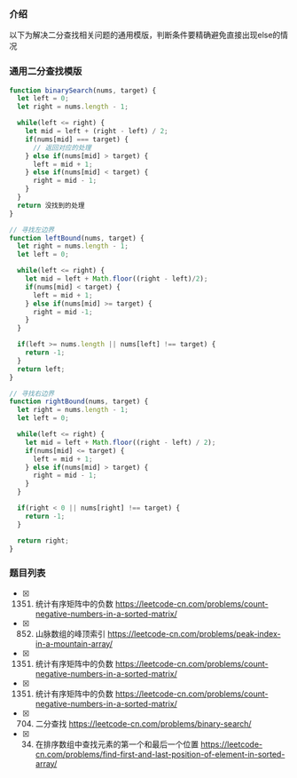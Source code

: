 ### 介绍
以下为解决二分查找相关问题的通用模版，判断条件要精确避免直接出现else的情况

### 通用二分查找模版
```js
function binarySearch(nums, target) {
  let left = 0; 
  let right = nums.length - 1;

  while(left <= right) {
    let mid = left + (right - left) / 2;
    if(nums[mid] === target) {
      // 返回对应的处理
    } else if(nums[mid] > target) {
      left = mid + 1;
    } else if(nums[mid] < target) {
      right = mid - 1;
    }
  }
  return 没找到的处理
}
```

```js
// 寻找左边界
function leftBound(nums, target) {
  let right = nums.length - 1;
  let left = 0;

  while(left <= right) {
    let mid = left + Math.floor((right - left)/2);
    if(nums[mid] < target) {
      left = mid + 1;
    } else if(nums[mid] >= target) {
      right = mid -1;
    }
  }

  if(left >= nums.length || nums[left] !== target) {
    return -1;
  }
  return left;
}

// 寻找右边界
function rightBound(nums, target) {
  let right = nums.length - 1;
  let left = 0;

  while(left <= right) {
    let mid = left + Math.floor((right - left) / 2);
    if(nums[mid] <= target) {
      left = mid + 1;
    } else if(nums[mid] > target) {
      right = mid - 1;
    }
  }

  if(right < 0 || nums[right] !== target) {
    return -1;
  }

  return right;
}
```

### 题目列表
- [x] 1351. 统计有序矩阵中的负数 https://leetcode-cn.com/problems/count-negative-numbers-in-a-sorted-matrix/
- [x] 852. 山脉数组的峰顶索引 https://leetcode-cn.com/problems/peak-index-in-a-mountain-array/
- [x] 1351. 统计有序矩阵中的负数 https://leetcode-cn.com/problems/count-negative-numbers-in-a-sorted-matrix/
- [x] 1351. 统计有序矩阵中的负数 https://leetcode-cn.com/problems/count-negative-numbers-in-a-sorted-matrix/
- [x] 704. 二分查找 https://leetcode-cn.com/problems/binary-search/
- [x] 34. 在排序数组中查找元素的第一个和最后一个位置 https://leetcode-cn.com/problems/find-first-and-last-position-of-element-in-sorted-array/